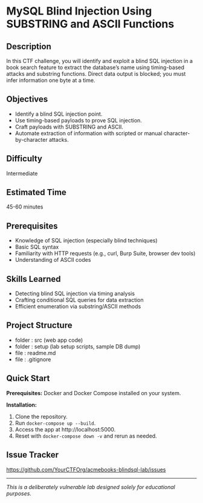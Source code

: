 # MySQL Blind Injection Using SUBSTRING and ASCII Functions

## Description
In this CTF challenge, you will identify and exploit a blind SQL injection in a book search feature to extract the database’s name using timing-based attacks and substring functions. Direct data output is blocked; you must infer information one byte at a time.

## Objectives
- Identify a blind SQL injection point.
- Use timing-based payloads to prove SQL injection.
- Craft payloads with SUBSTRING and ASCII.
- Automate extraction of information with scripted or manual character-by-character attacks.

## Difficulty
Intermediate

## Estimated Time
45-60 minutes

## Prerequisites
- Knowledge of SQL injection (especially blind techniques)
- Basic SQL syntax
- Familiarity with HTTP requests (e.g., curl, Burp Suite, browser dev tools)
- Understanding of ASCII codes

## Skills Learned
- Detecting blind SQL injection via timing analysis
- Crafting conditional SQL queries for data extraction
- Efficient enumeration via substring/ASCII methods

## Project Structure
- folder : src (web app code)
- folder : setup (lab setup scripts, sample DB dump)
- file : readme.md
- file : .gitignore

## Quick Start
**Prerequisites:** Docker and Docker Compose installed on your system.

**Installation:**
1. Clone the repository.
2. Run `docker-compose up --build`.
3. Access the app at http://localhost:5000.
4. Reset with `docker-compose down -v` and rerun as needed.

## Issue Tracker
https://github.com/YourCTFOrg/acmebooks-blindsql-lab/issues

---
*This is a deliberately vulnerable lab designed solely for educational purposes.* 